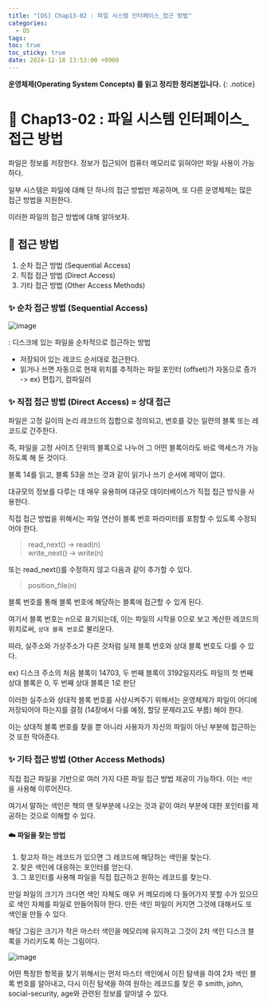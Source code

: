 ```yaml
---
title: "[OS] Chap13-02 : 파일 시스템 인터페이스_접근 방법"
categories:
  - OS
tags:
toc: true
toc_sticky: true
date: 2024-12-18 13:53:00 +0900
---
```


<strong>운영체제(Operating System Concepts) 를 읽고 정리한 정리본입니다.</strong>
{: .notice}

# 📌 Chap13-02 : 파일 시스템 인터페이스_접근 방법

파일은 정보를 저장한다. 정보가 접근되어 컴퓨터 메모리로 읽혀야만 파일 사용이 가능하다.

일부 시스템은 파일에 대해 단 하나의 접근 방법만 제공하며, 또 다른 운영체제는 많은 접근 방법을 지원한다.

이러한 파일의 접근 방법에 대해 알아보자.

## 🫧 접근 방법

1. 순차 접근 방법 (Sequential Access)
2. 직접 접근 방법 (Direct Access)
3. 기타 접근 방법 (Other Access Methods)


### ✨ 순차 접근 방법 (Sequential Access)

![image](https://github.com/user-attachments/assets/1a8d8449-6534-428a-9a46-7e6ce0bbc1c4)

: 디스크에 있는 파일을 순차적으로 접근하는 방법

- 저장되어 있는 레코드 순서대로 접근한다.
- 읽거나 쓰면 자동으로 현재 위치를 추적하는 파일 포인터 (offset)가 자동으로 증가
<br/> -> ex) 편집기, 컴파일러



### ✨ 직접 접근 방법 (Direct Access) = 상대 접근

파일은 고정 길이의 논리 레코드의 집합으로 정의되고, 번호를 갖는 일련의 블록 또는 레코드로 간주한다.

즉, 파일을 고정 사이즈 단위의 블록으로 나누어 그 어떤 블록이라도 바로 액세스가 가능하도록 해 둔 것이다.

블록 14를 읽고, 블록 53을 쓰는 것과 같이 읽기나 쓰기 순서에 제약이 없다.

대규모의 정보를 다루는 데 매우 유용하며 대규모 데이터베이스가 직접 접근 방식을 사용한다.

직접 접근 방법을 위해서는 파일 연산이 블록 번호 파라미터를 포함할 수 있도록 수정되어야 한다.

> read_next() -> read(n)
<br/>write_next() -> write(n)

또는 read_next()를 수정하지 않고 다음과 같이 추가할 수 있다.

> position_file(n)

블록 번호를 통해 블록 번호에 해당하는 블록에 접근할 수 있게 된다.

여기서 블록 번호는 n으로 표기되는데, 이는 파일의 시작을 0으로 보고 계산한 레코드의 위치로써, `상대 블록 번호`로 불리운다.

따라, 실주소와 가상주소가 다른 것처럼 실제 블록 번호와 상대 블록 번호도 다를 수 있다.

ex) 디스크 주소의 처음 블록이 14703, 두 번째 블록이 3192일지라도 파일의 첫 번째 상대 블록은 0, 두 번째 상대 블록은 1로 판단

이러한 실주소와 상대적 블록 번호를 사상시켜주기 위해서는 운영체제가 파일이 어디에 저장되어야 하는지를 결정 (14장에서 다룰 예정, 할당 문제라고도 부름) 해야 한다.

이는 상대적 블록 번호를 찾을 뿐 아니라 사용자가 자신의 파일이 아닌 부분에 접근하는 것 또한 막아준다.


### ✨ 기타 접근 방법 (Other Access Methods)

직접 접근 파일을 기반으로 여러 가지 다른 파일 접근 방법 제공이 가능하다. 이는 `색인` 을 사용해 이루어진다.

여기서 말하는 색인은 책의 맨 뒷부분에 나오는 것과 같이 여러 부분에 대한 포인터를 제공하는 것으로 이해할 수 있다.

#### ☁️ 파일을 찾는 방법
1. 찾고자 하는 레코드가 있으면 그 레코드에 해당하는 색인을 찾는다.
2. 찾은 색인에 대응하는 포인터를 얻는다.
3. 그 포인터를 사용해 파일을 직접 접근하고 원하는 레코드를 찾는다.

만일 파일의 크기가 크다면 색인 자체도 매우 커 메모리에 다 들어가지 못할 수가 있으므로 색인 자체를 파일로 만들어줘야 한다. 만든 색인 파일이 커지면 그것에 대해서도 또 색인을 만들 수 있다.

해당 그림은 크기가 작은 마스터 색인을 메모리에 유지하고 그것이 2차 색인 디스크 블록을 가리키도록 하는 그림이다.

![image](https://github.com/user-attachments/assets/4d22502f-7c8e-408c-a988-10fb23552879)

어떤 특정한 항목을 찾기 위해서는 먼저 마스터 색인에서 이진 탐색을 하여 2차 색인 블록 번호를 알아내고, 다시 이진 탐색을 하여 원하는 레코드를 찾은 후 smith, john, social-security, age와 관련된 정보를 알아낼 수 있다.